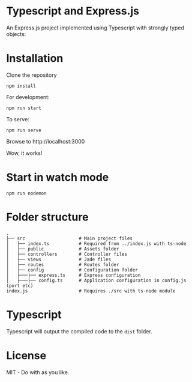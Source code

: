 Typescript and Express.js 
=========================

An Express.js project implemented using Typescript with strongly typed objects:

# Installation

Clone the repository

```
npm install 
```

For development:
```
npm run start
```

To serve:
```
npm run serve
```

Browse to http://localhost:3000

Wow, it works!

# Start in watch mode

`npm run nodemon`

# Folder structure

    .
    ├── src                    # Main project files
    │   ├── index.ts           # Required from ../index.js with ts-node
    │   ├── public             # Assets folder
    │   ├── controllers        # Controller files
    │   ├── views              # Jade files
    │   ├── routes             # Routes folder
	│   ├── config             # Configuration folder
	│   ├───├── express.ts     # Express configuration
	│   ├───├── config.ts      # Application configuration in config.js (port etc)
	index.js                   # Requires ./src with ts-node module

# Typescript

Typescript will output the compiled code to the `dist` folder.

# License

MIT - Do with as you like.

